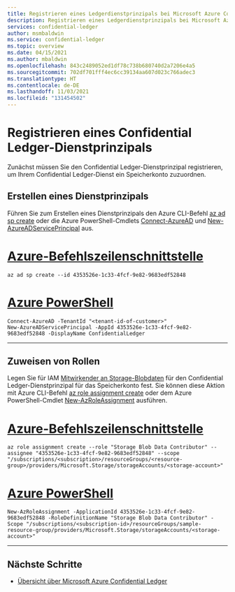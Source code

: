 ```yaml
---
title: Registrieren eines Ledgerdienstprinzipals bei Microsoft Azure Confidential Ledger
description: Registrieren eines Ledgerdienstprinzipals bei Microsoft Azure Confidential Ledger
services: confidential-ledger
author: msmbaldwin
ms.service: confidential-ledger
ms.topic: overview
ms.date: 04/15/2021
ms.author: mbaldwin
ms.openlocfilehash: 843c2489052ed1df78c738b680740d2a7206e4a5
ms.sourcegitcommit: 702df701fff4ec6cc39134aa607d023c766adec3
ms.translationtype: HT
ms.contentlocale: de-DE
ms.lasthandoff: 11/03/2021
ms.locfileid: "131454502"
---
```

# <a name="register-a-confidential-ledger-service-principal"></a>Registrieren eines Confidential Ledger-Dienstprinzipals

Zunächst müssen Sie den Confidential Ledger-Dienstprinzipal registrieren, um Ihrem Confidential Ledger-Dienst ein Speicherkonto zuzuordnen.

## <a name="create-a-service-principal"></a>Erstellen eines Dienstprinzipals

Führen Sie zum Erstellen eines Dienstprinzipals den Azure CLI-Befehl [az ad sp create](/cli/azure/ad/sp#az_ad_sp_create) oder die Azure PowerShell-Cmdlets [Connect-AzureAD](/powershell/module/azuread/connect-azuread) und [New-AzureADServicePrincipal](/powershell/module/azuread/new-azureadserviceprincipal) aus.

# <a name="azure-cli"></a>[Azure-Befehlszeilenschnittstelle](#tab/azure-cli)
```azurecli-interactive
az ad sp create --id 4353526e-1c33-4fcf-9e82-9683edf52848
```
# <a name="azure-powershell"></a>[Azure PowerShell](#tab/azurepowershell)

```azurepowershell-interactive
Connect-AzureAD -TenantId "<tenant-id-of-customer>"
New-AzureADServicePrincipal -AppId 4353526e-1c33-4fcf-9e82-9683edf52848 -DisplayName ConfidentialLedger
```
---

## <a name="assign-roles"></a>Zuweisen von Rollen

Legen Sie für IAM [Mitwirkender an Storage-Blobdaten](../role-based-access-control/built-in-roles.md#storage-blob-data-contributor) für den Confidential Ledger-Dienstprinzipal für das Speicherkonto fest. Sie können diese Aktion mit Azure CLI-Befehl [az role assignment create](/cli/azure/role/assignment) oder dem Azure PowerShell-Cmdlet [New-AzRoleAssignment](/powershell/module/az.resources/new-azroleassignment) ausführen.

# <a name="azure-cli"></a>[Azure-Befehlszeilenschnittstelle](#tab/azure-cli)
```azurecli-interactive
az role assignment create --role "Storage Blob Data Contributor" --assignee "4353526e-1c33-4fcf-9e82-9683edf52848" --scope "/subscriptions/<subscription>/resourceGroups/<resource-group>/providers/Microsoft.Storage/storageAccounts/<storage-account>"
```
# <a name="azure-powershell"></a>[Azure PowerShell](#tab/azurepowershell)

```azurepowershell-interactive
New-AzRoleAssignment -ApplicationId 4353526e-1c33-4fcf-9e82-9683edf52848 -RoleDefinitionName "Storage Blob Data Contributor" -Scope "/subscriptions/<subscription-id>/resourceGroups/sample-resource-group/providers/Microsoft.Storage/storageAccounts/<storage-account>"
```
---

## <a name="next-steps"></a>Nächste Schritte

- [Übersicht über Microsoft Azure Confidential Ledger](overview.md)
